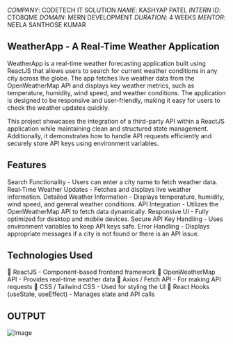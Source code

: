 *COMPANY*: CODETECH IT SOLUTION
*NAME*: KASHYAP PATEL
*INTERN ID*: CTO8QME
*DOMAIN*: MERN DEVELOPMENT
*DURATION*: 4 WEEKS
*MENTOR*: NEELA SANTHOSE KUMAR


## WeatherApp - A Real-Time Weather Application

WeatherApp is a real-time weather forecasting application built using ReactJS that allows users to search for current weather conditions in any city across the globe. The app fetches live weather data from the OpenWeatherMap API and displays key weather metrics, such as temperature, humidity, wind speed, and weather conditions. The application is designed to be responsive and user-friendly, making it easy for users to check the weather updates quickly.

This project showcases the integration of a third-party API within a ReactJS application while maintaining clean and structured state management. Additionally, it demonstrates how to handle API requests efficiently and securely store API keys using environment variables.

## Features

Search Functionality - Users can enter a city name to fetch weather data.
Real-Time Weather Updates - Fetches and displays live weather information.
Detailed Weather Information - Displays temperature, humidity, wind speed, and general weather conditions.
API Integration - Utilizes the OpenWeatherMap API to fetch data dynamically.
Responsive UI - Fully optimized for desktop and mobile devices.
Secure API Key Handling - Uses environment variables to keep API keys safe.
Error Handling - Displays appropriate messages if a city is not found or there is an API issue.

## Technologies Used 

🔹 ReactJS - Component-based frontend framework
🔹 OpenWeatherMap API - Provides real-time weather data
🔹 Axios / Fetch API - For making API requests
🔹 CSS / Tailwind CSS - Used for styling the UI
🔹 React Hooks (useState, useEffect) - Manages state and API calls

## OUTPUT

![Image](https://github.com/user-attachments/assets/36d628ee-d215-4b84-8505-04be4db58181)

